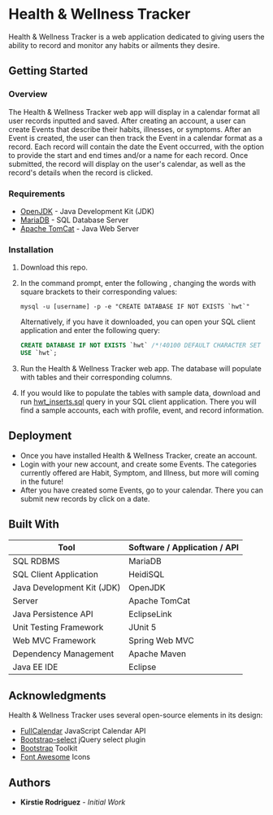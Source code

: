 # Health & Wellness Tracker

Health & Wellness Tracker is a web application dedicated to giving users the ability to record and monitor any habits or ailments they desire. 

## Getting Started
### Overview

The Health & Wellness Tracker web app will display in a calendar format all user records inputted and saved. After creating an account, a user can create Events that describe their habits, illnesses, or symptoms. After an Event is created, the user can then track the Event in a calendar format as a record. Each record will contain the date the Event occurred, with the option to provide the start and end times and/or a name for each record. Once submitted, the record will display on the user's calendar, as well as the record's details when the record is clicked.  

### Requirements

* [OpenJDK](https://openjdk.java.net/install/index.html) - Java Development Kit (JDK)
* [MariaDB](https://downloads.mariadb.org/mariadb/10.4.12/) - SQL Database Server
* [Apache TomCat](https://tomcat.apache.org/download-90.cgi) - Java Web Server

### Installation

1. Download this repo.

2. In the command prompt, enter the following , changing the words with square brackets to their corresponding values:

   ```mysql
   mysql -u [username] -p -e "CREATE DATABASE IF NOT EXISTS `hwt`"
   ```

   Alternatively, if you have it downloaded, you can open your SQL client application and enter the following query:

	```SQL
	CREATE DATABASE IF NOT EXISTS `hwt` /*!40100 DEFAULT CHARACTER SET 		utf8*/;
	USE `hwt`;
	```

2. Run the Health & Wellness Tracker web app. The database will populate with tables and their corresponding columns.
3. If you would like to populate the tables with sample data, download and run [hwt_inserts.sql](https://github.com/KirstieRodriguez/HealthWellnessTracker/SQL/hwt_inserts.sql) query in your SQL client application. There you will find a sample accounts, each with profile, event, and record information. 

## Deployment

* Once you have installed Health & Wellness Tracker, create an account.
* Login with your new account, and create some Events. The categories currently offered are Habit, Symptom, and Illness, but more will coming in the future! 
* After you have created some Events, go to your calendar. There you can submit new records by click on a date. 

## Built With

| Tool                       | Software / Application / API |
| -------------------------- | ---------------------------- |
| SQL RDBMS                  | MariaDB                      |
| SQL Client Application     | HeidiSQL                     |
| Java Development Kit (JDK) | OpenJDK                      |
| Server                     | Apache TomCat                |
| Java Persistence API       | EclipseLink                  |
| Unit Testing Framework     | JUnit 5                      |
| Web MVC Framework          | Spring Web MVC               |
| Dependency Management      | Apache Maven                 |
| Java EE IDE                | Eclipse                      |

## Acknowledgments
Health & Wellness Tracker uses several open-source elements in its design: 

* [FullCalendar](https://fullcalendar.io/) JavaScript Calendar API
* [Bootstrap-select](https://developer.snapappointments.com/bootstrap-select/) jQuery select plugin
* [Bootstrap](https://getbootstrap.com/) Toolkit
* [Font Awesome](https://fontawesome.com/) Icons

## Authors

* **Kirstie Rodriguez** - *Initial Work*